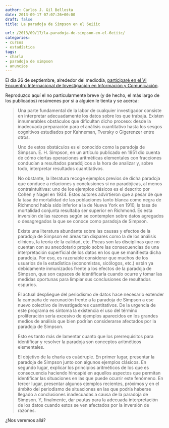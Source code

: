 ```yaml
---
author: Carlos J. Gil Bellosta
date: 2013-09-17 07:07:26+00:00
draft: false
title: La paradoja de Simpson en el 6eiiic

url: /2013/09/17/la-paradoja-de-simpson-en-el-6eiiic/
categories:
- cursos
- estadística
tags:
- charla
- paradoja de simpson
- anuncios
---
```


El día 26 de septiembre, alrededor del mediodía, [participaré en el VI Encuentro Internacional de Investigación en Información y Comunicación](http://www.eiiic.org/programa/#sec-2-2).

Reproduzco aquí el no particularmente breve (y de hecho, el más largo de los publicados) resúmenes por si a alguien le tienta y se acerca:

> Una parte fundamental de la labor de cualquier investigador consiste en interpretar adecuadamente los datos sobre los que trabaja. Existen innumerables obstáculos que dificultan dicho proceso: desde la inadecuada preparación para el análisis cuantitativo hasta los sesgos cognitivos estudiados por Kahneman, Tversky o Gigerenzer entre otros.
> 
> Uno de estos obstáculos es el conocido como la paradoja de Simpson. E. H. Simpson, en un artículo publicado en 1951 dio cuenta de cómo ciertas operaciones aritméticas elementales con fracciones conducían a resultados paradójicos a la hora de analizar y, sobre todo, interpretar resultados cuantitativos.
> 
> No obstante, la literatura recoge ejemplos previos de dicha paradoja que conduce a relaciones y conclusiones si no paradójicas, al menos contraintuitivas: uno de los ejemplos clásicos es el descrito por Cohen y Nagel en 1934. Estos autores advirtieron que a pesar de que la tasa de mortalidad de las poblaciones tanto blanca como negra de Richmond había sido inferior a la de Nueva York en 1910, la tasa de mortalidad conjunta resultaba ser superior en Richmond. Es esta inversión de las razones según se contemplen sobre datos agregados o desagregados la que se conoce como paradoja de Simpson.
> 
> Existe una literatura abundante sobre las causas y efectos de la paradoja de Simpson en áreas tan dispares como la de los análisis clínicos, la teoría de la calidad, etc. Pocas son las disciplinas que no cuentan con su anecdotario propio sobre las consecuencias de una interpretación superficial de los datos en los que se manifiesta dicha paradoja. Por eso, es razonable considerar que muchos de los usuarios de la estadística (economistas, sicólogos, etc.) están ya debidamente inmunizados frente a los efectos de la paradoja de Simpson, que son capaces de identificarla cuando ocurre y tomar las medidas oportunas para limpiar sus conclusiones de resultados espurios.
> 
> El actual despliegue del periodismo de datos hace necesario extender la campaña de vacunación frente a la paradoja de Simpson a ese nuevo colectivo de investigadores cuantitativos. De la urgencia de este programa es síntoma la existencia ­el uso del término proliferación sería excesivo­ de ejemplos aparecidos en los grandes medios de análisis que bien podrían considerarse afectados por la paradoja de Simpson.
> 
> Esto es tanto más de lamentar cuanto que los prerrequisitos para identificar y resolver la paradoja son conceptos aritméticos elementales.
> 
> El objetivo de la charla es cuádruple. En primer lugar, presentar la paradoja de Simpson junto con algunos ejemplos clásicos. En segundo lugar, explicar los principios aritméticos de los que es consecuencia haciendo hincapié en aquellos aspectos que permitan identificar las situaciones en las que puede ocurrir este fenómeno. En tercer lugar, presentar algunos ejemplos recientes, próximos y en el ámbito del periodismo de situaciones en las que podría haberse llegado a conclusiones inadecuadas a causa de la paradoja de Simpson. Y, finalmente, dar pautas para la adecuada interpretación de los datos cuando estos se ven afectados por la inversión de razones.

¿Nos veremos allá?
